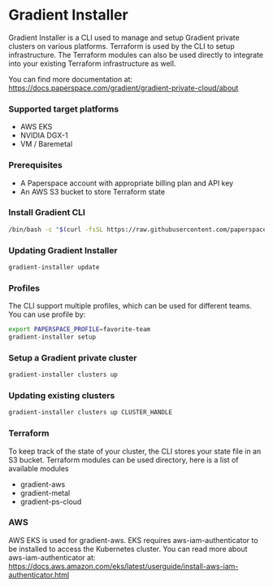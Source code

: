 # Gradient Installer

Gradient Installer is a CLI used to manage and setup Gradient private clusters on various platforms. Terraform is used by the CLI to setup infrastructure. The Terraform modules can also be used directly to integrate into your existing Terraform infrastructure as well.

You can find more documentation at: https://docs.paperspace.com/gradient/gradient-private-cloud/about

### Supported target platforms
- AWS EKS
- NVIDIA DGX-1
- VM / Baremetal

### Prerequisites
- A Paperspace account with appropriate billing plan and API key
- An AWS S3 bucket to store Terraform state

### Install Gradient CLI
```sh
/bin/bash -c "$(curl -fsSL https://raw.githubusercontent.com/paperspace/gradient-installer/master/bin/install)"
```

### Updating Gradient Installer
```sh
gradient-installer update
```

### Profiles
The CLI support multiple profiles, which can be used for different teams. You can use profile by:
```sh
export PAPERSPACE_PROFILE=favorite-team
gradient-installer setup
```

### Setup a Gradient private cluster
```sh
gradient-installer clusters up
```

### Updating existing clusters
```sh
gradient-installer clusters up CLUSTER_HANDLE
```

### Terraform
To keep track of the state of your cluster, the CLI stores your state file in an S3 bucket.
Terraform modules can be used directory, here is a list of available modules
- gradient-aws
- gradient-metal
- gradient-ps-cloud

### AWS
AWS EKS is used for gradient-aws. EKS requires aws-iam-authenticator to be installed to access the Kubernetes cluster. You can read more about aws-iam-authenticator at: https://docs.aws.amazon.com/eks/latest/userguide/install-aws-iam-authenticator.html
